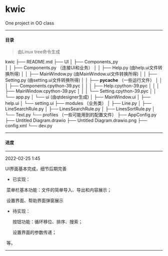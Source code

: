 # kwic

One project in OO class

-----------

#### 目录

> 由Linux tree命令生成

kwic
├── README.md
├── UI
│   ├── Components_py		
│   │   ├── Components.py   （连接UI和业务）
│   │   ├── Help.py					(由help.ui文件转换所得)
│   │   ├── MainWindow.py 	(由MainWindow.ui文件转换所得)
│   │   ├── Setting.py				(由setting.ui文件转换所得)
│   │   ├── __pycache__			（一些运行文件）
│   │   │   ├── Components.cpython-39.pyc
│   │   │   ├── Help.cpython-39.pyc
│   │   │   ├── MainWindow.cpython-39.pyc
│   │   │   └── Setting.cpython-39.pyc
│   │   └── app.py
│   └── ui 				(由qtdesigner生成)
│       ├── MainWindow.ui
│       ├── help.ui
│       └── setting.ui
├── modules				（业务类）
│   ├── Line.py
│   ├── LineSearchRule.py
│   ├── LinesSearchRule.py
│   ├── LinesSortRule.py
│   └── Text.py
└── profiles		（一些可能用到的配置文件）
    ├── AppConfig.py
    ├── Untitled Diagram.drawio
    ├── Untitled Diagram.drawio.png
    ├── config.xml
    └── dev.py

------------

#### 进度

-----

2022-02-25   1:45

UI界面基本完成，细节后期完善

- 已实现：

​    	菜单栏基本功能：文件的简单导入、导出和内容展示；

​    	设置界面、帮助界面弹窗展示

- 待实现：

   	 按钮功能：循环移位、排序、搜索；

    设置界面的参数传递；

​    等。

---------

